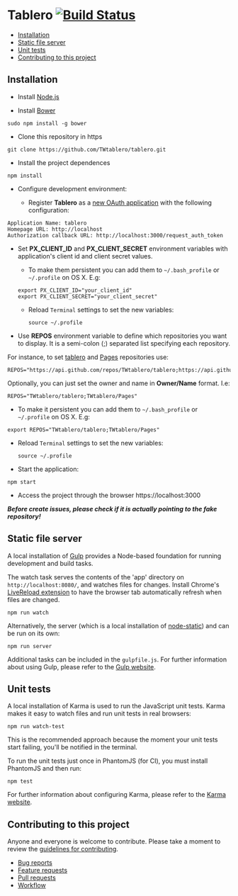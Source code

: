 # Tablero [![Build Status](https://snap-ci.com/TWtablero/tablero/branch/master/build_image)](https://snap-ci.com/TWtablero/tablero/branch/master)

* [Installation](https://github.com/TWtablero/tablero#installation)
* [Static file server](https://github.com/TWtablero/tablero#static-file-server)
* [Unit tests](https://github.com/TWtablero/tablero#unit-tests)
* [Contributing to this project](https://github.com/TWtablero/tablero#contributing-to-this-project)
## Installation

* Install [Node.js](http://nodejs.org/download/)

* Install [Bower](http://bower.io/) 
```
sudo npm install -g bower
```

* Clone this repository in https
```
git clone https://github.com/TWtablero/tablero.git
```
 
* Install the project dependences
```
npm install
```
 
* Configure development environment: 

  - Register **Tablero** as a [new OAuth application](https://github.com/settings/applications/new) with the following configuration:
```
Application Name: tablero
Homepage URL: http://localhost
Authorization callback URL: http://localhost:3000/request_auth_token
```
  - Set __PX_CLIENT_ID__ and __PX_CLIENT_SECRET__ environment variables with application's client id and client secret values.
   
    - To make them persistent you can add them to `~/.bash_profile` or `~/.profile` on OS X. E.g:
    ```
    export PX_CLIENT_ID="your_client_id"
    export PX_CLIENT_SECRET="your_client_secret"
    ```
    - Reload `Terminal` settings to set the new variables:
      ```
      source ~/.profile
      ``` 
 
* Use __REPOS__ environment variable to define which repositories you want to display. It is a semi-colon (;) separated list specifying each repository.
 
 For instance, to set [tablero](https://api.github.com/repos/TWtablero/tablero) and [Pages](https://api.github.com/repos/TWtablero/Pages) repositories use:
 ```
 REPOS="https://api.github.com/repos/TWtablero/tablero;https://api.github.com/repos/TWtablero/Pages"
 ```
 
 Optionally, you can just set the owner and name in __Owner/Name__ format. I.e:
 ```
 REPOS="TWtablero/tablero;TWtablero/Pages"
 ```
 
   - To make it persistent you can add them to `~/.bash_profile` or `~/.profile` on OS X. E.g:
   ```
   export REPOS="TWtablero/tablero;TWtablero/Pages"
   ```
   - Reload `Terminal` settings to set the new variables:
     ```
     source ~/.profile
     ``` 
 

*  Start the application:
```
npm start
```

* Access the project through the browser
https://localhost:3000
 
***Before create issues, please check if it is actually pointing to the fake repository!*** 



## Static file server

A local installation of [Gulp](http://gulpjs.com) provides a Node-based
foundation for running development and build tasks.

The watch task serves the contents of the 'app' directory on
`http://localhost:8080/`, and watches files for changes. Install Chrome's
[LiveReload extension](https://chrome.google.com/webstore/detail/livereload/jnihajbhpnppcggbcgedagnkighmdlei)
to have the browser tab automatically refresh when files are changed.

```
npm run watch
```

Alternatively, the server (which is a local installation of
[node-static](https://github.com/cloudhead/node-static/)) and can be run on its
own:

```
npm run server
```

Additional tasks can be included in the `gulpfile.js`. For further information
about using Gulp, please refer to the [Gulp website](http://gulpjs.com/).


## Unit tests

A local installation of Karma is used to run the JavaScript unit tests.
Karma makes it easy to watch files and run unit tests in real browsers:

```
npm run watch-test
```

This is the recommended approach because the moment your unit tests start
failing, you'll be notified in the terminal.

To run the unit tests just once in PhantomJS (for CI), you must install
PhantomJS and then run:

```
npm test
```

For further information about configuring Karma, please refer to the [Karma
website](http://karma-runner.github.io/).


## Contributing to this project

Anyone and everyone is welcome to contribute. Please take a moment to
review the [guidelines for contributing](CONTRIBUTING.md).

* [Bug reports](CONTRIBUTING.md#bugs)
* [Feature requests](CONTRIBUTING.md#features)
* [Pull requests](CONTRIBUTING.md#pull-requests)
* [Workflow](WORKFLOW.md)

